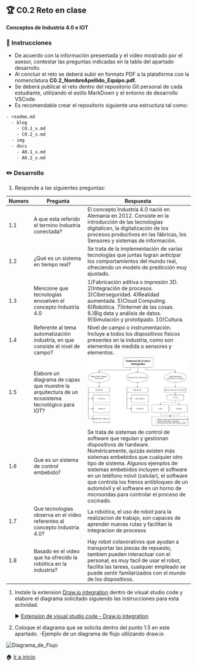 ## :trophy: C0.2 Reto en clase

**Conceptos de Industria 4.0 e IOT**

### :blue_book: Instrucciones

- De acuerdo con la información presentada y el video mostrado por el asesor, contestar las preguntas indicadas en la tabla del apartado desarrollo.
- Al concluir el reto se deberá subir en formato PDF a la plataforma con la nomenclatura **C0.2_NombreApellido_Equipo.pdf.**
- Se deberá publicar el reto dentro del repositorio Git personal de cada estudiante, utilizando el estilo MarkDown y el entorno de desarrollo VSCode.
- Es recomendable crear el repositorio siguiente una estructura tal como:
```
- readme.md
  - blog
    - C0.1_x.md
    - C0.2_x.md
  - img
  - docs
    - A0.1_x.md
    - A0.2_x.md
```
  
### :pencil2: Desarrollo

1. Responde a las siguientes preguntas:

| Numero | Pregunta                  | Respuesta  |
| --------------- | --------------------------------------------------- | ---------  |
| 1.1      | A que esta referido el termino Industria conectada? |El concepto Industria 4.0 nació en Alemania en 2012. Consiste en la introducción de las tecnologías digitalicen, la digitalización de los procesos productivos en las fábricas, los Sensores y sistemas de información.|
| 1.2      | ¿Qué es un sistema en tiempo real?                  | Se trata de la implementación de varias tecnologías que juntas logran anticipar los comportamientos del mundo real, ofreciendo un modelo de predicción muy ajustado.           |
| 1.3      | Mencione que tecnologías envuelven el concepto Industria 4.0    | 1)Fabricación aditiva o impresión 3D. 2)Integración de procesos. 3)Ciberseguridad. 4)Realidad aumentada. 5)Cloud Computing. 6)Robótica. 7)Internet de las cosas. 8.)Big data y análisis de datos. 9)Simulación y prototipado. 10)Cultura. |
| 1.4      | Referente al tema automatización industria, en que consiste el nivel de campo?     | Nivel de campo o instrumentación. Incluye a todos los dispositivos físicos presentes en la industria, como son elementos de medida o sensores y elementos.           |
| 1.5      | Elabore un diagrama de capas que muestre la arquitectura de un ecosistema tecnológico para IOT?                       | ![Diagrama](../Imagenes/Diagrama.drawio.png)|
| 1.6      | Que es un sistema de control embebido?               | Se trata de sistemas de control de software que regulan y gestionan dispositivos de hardware. Numéricamente, quizás existen más sistemas embebidos que cualquier otro tipo de sistema. Algunos ejemplos de sistemas embebidos incluyen el software en un teléfono móvil (celular), el software que controla los frenos antibloqueo de un automóvil y el software en un horno de microondas para controlar el proceso de cocinado. |
| 1.7      | Que tecnologías observa en el video referentes al concepto Industria 4.0?         | La robotica, el uso de robot para la realizacion de trabajo, son capaces de aprender nuevas rutas y facilitan la integracion de procesos            |
| 1.8      | Basado en el video que ha ofrecido la robótica en la industria?        | Hay robot colavorativos que ayudan a transportar las piezas de repuesto, tambien pueden interactuar con el personal, es muy facil de usar el robot, facilita las tareas, cualquier empleado se puede sentir familarizados con el mundo de los dispositivos.|


 

1. Instale la extension [Draw.io integration](https://marketplace.visualstudio.com/items?itemName=hediet.vscode-drawio) dentro de visual studio code y elabore el diagrama solicitado siguiendo las instrucciones para esta actividad.

    :arrow_forward: [Extension de visual studio code - Draw.io integration](https://www.youtube.com/watch?v=Y47ZlxoDWNI)

2. Coloque el diagrama que se solicita dentro del punto 1.5 en este apartado.
   -Ejemplo de un diagrama de flujo utilizando draw.io

![Diagrama_de_Flujo](https://github.com/e-GitTeam/SistemasProgramables_V3.0/blob/master/diagrams/Flujo.drawio.png)

:house: [Ir a inicio](https://github.com/CMRamirezC/Sistemas_Programables_Ramirez_Cervantes.git)

